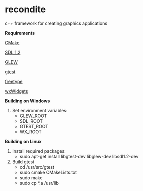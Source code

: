 recondite
=========

c++ framework for creating graphics applications

**Requirements**

[CMake](http://www.cmake.org/)

[SDL 1.2](http://www.libsdl.org/)

[GLEW](http://glew.sourceforge.net/)

[gtest](http://code.google.com/p/googletest/)

[freetype](http://www.freetype.org/)

[wxWidgets](http://www.wxwidgets.org/)

**Building on Windows**

1.  Set environment variables:
    - GLEW_ROOT
    - SDL_ROOT
    - GTEST_ROOT
    - WX_ROOT

**Building on Linux**

1.  Install required packages:  
    -   sudo apt-get install libgtest-dev libglew-dev libsdl1.2-dev
2.  Build gtest
    - cd /usr/src/gtest
    - sudo cmake CMakeLists.txt
    - sudo make
    - sudo cp *.a /usr/lib
